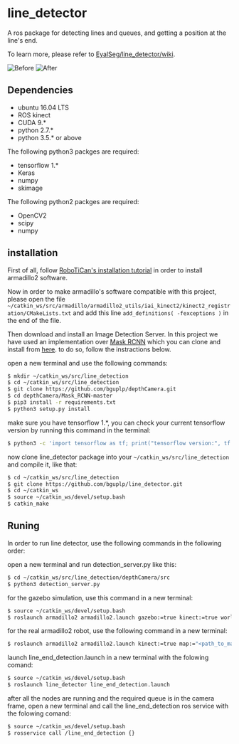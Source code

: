 # line_detector
A ros package for detecting lines and queues, and getting a position at the line's end.

To learn more, please refer to [EyalSeg/line_detector/wiki](https://github.com/EyalSeg/line_detector/wiki).


![Before ](https://user-images.githubusercontent.com/10437548/69551704-d1acba80-0fa5-11ea-925a-df94bf7a8c64.png)
![After ](https://user-images.githubusercontent.com/10437548/69559435-9ebcf380-0fb2-11ea-8f36-50b736af8c79.png)


## Dependencies
* ubuntu 16.04 LTS
* ROS kinect
* CUDA 9.*
* python 2.7.*
* python 3.5.* or above

The following python3 packges are required:
* tensorflow 1.*
* Keras
* numpy
* skimage

The following python2 packges are required:
* OpenCV2
* scipy
* numpy


## installation

First of all, follow [RoboTiCan's installation tutorial](http://wiki.ros.org/armadillo2/Tutorials/Installation) in order to install armadillo2 software.

Now in order to make armadillo's software compatible with this project, please open the file `~/catkin_ws/src/armadillo/armadillo2_utils/iai_kinect2/kinect2_registration/CMakeLists.txt` and add this line `add_definitions( -fexceptions )` in the end of the file.

Then download and install an Image Detection Server. In this project we have used an implementation over [Mask RCNN](https://github.com/matterport/Mask_RCNN) which you can clone and install from [here](https://github.com/bguplp/depthCamera). to do so, follow the instractions below.

open a new terminal and use the following commands:
```bash
$ mkdir ~/catkin_ws/src/line_detection
$ cd ~/catkin_ws/src/line_detection
$ git clone https://github.com/bguplp/depthCamera.git
$ cd depthCamera/Mask_RCNN-master
$ pip3 install -r requirements.txt
$ python3 setup.py install
```
make sure you have tensorflow 1.*, you can check your current tensorflow version by running this command in the terminal:
```bash
$ python3 -c 'import tensorflow as tf; print("tensorflow version:", tf.VERSION)'
```
now clone line_detector package into your `~/catkin_ws/src/line_detection` and compile it, like that:
```bash
$ cd ~/catkin_ws/src/line_detection
$ git clone https://github.com/bguplp/line_detector.git
$ cd ~/catkin_ws
$ source ~/catkin_ws/devel/setup.bash
$ catkin_make
```


## Runing
In order to run line detector, use the following commands in the following order:

open a new terminal and run detection_server.py like this:
```bash
$ cd ~/catkin_ws/src/line_detection/depthCamera/src
$ python3 detection_server.py
```

for the gazebo simulation, use this command in a new terminal:
```bash
$ source ~/catkin_ws/devel/setup.bash
$ roslaunch armadillo2 armadillo2.launch gazebo:=true kinect:=true world_name:="`rospack find line_detector`/coffee_line.world" map:="`rospack find line_detector`/coffee_line.yaml" have_map:=true move_base:=true amcl:=true lidar:=true
```

for the real armadillo2 robot, use the following command in a new terminal:
```bash
$ roslaunch armadillo2 armadillo2.launch kinect:=true map:="<path_to_map>/<map_file_name.ymal>" have_map:=true move_base:=true amcl:=true lidar:=true
```

launch line_end_detection.launch in a new terminal with the folowing comand: 
```bash
$ source ~/catkin_ws/devel/setup.bash
$ roslaunch line_detector line_end_detection.launch
```

after all the nodes are running and the required queue is in the camera frame, open a new terminal and call the line_end_detection ros service with the folowing comand:
```bash
$ source ~/catkin_ws/devel/setup.bash
$ rosservice call /line_end_detection {}
```
